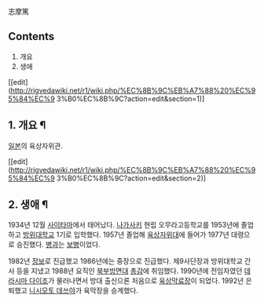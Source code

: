 志摩篤

## Contents

    

1. 개요 
2. 생애 

[[edit](http://rigvedawiki.net/r1/wiki.php/%EC%8B%9C%EB%A7%88%20%EC%95%84%EC%9
3%B0%EC%8B%9C?action=edit&section=1)]

## 1. 개요 ¶

[일본](%EC%9D%BC%EB%B3%B8.md)의 육상자위관.

[[edit](http://rigvedawiki.net/r1/wiki.php/%EC%8B%9C%EB%A7%88%20%EC%95%84%EC%9
3%B0%EC%8B%9C?action=edit&section=2)]

## 2. 생애 ¶

1934년 12월 [사이타마](%EC%82%AC%EC%9D%B4%ED%83%80%EB%A7%88.md)에서 태어났다.
[나가사키](%EB%82%98%EA%B0%80%EC%82%AC%ED%82%A4.md) 현립 오무라고등학교를 1953년에 졸업하고
[방위대학교](%EB%B0%A9%EC%9C%84%EB%8C%80%ED%95%99%EA%B5%90.md) 1기로 입학했다. 1957년
졸업해 [육상자위대](%EC%9C%A1%EC%83%81%EC%9E%90%EC%9C%84%EB%8C%80.md)에 들어가 1977년
대령으로 승진했다. [병과](%EB%B3%91%EA%B3%BC.md)는 [보병](%EB%B3%B4%EB%B3%91.md)이었다.

  

1982년 [장보](%EC%9E%A5%EB%B3%B4.md)로 진급했고 1986년에는 중장으로 진급했다. 제9사단장과 방위대학교 간사
등을 지냈고 1988년 요직인 [북부방면대](%EB%B6%81%EB%B6%80%EB%B0%A9%EB%A9%B4%EB%8C%80.md)
[총감](%EC%B4%9D%EA%B0%90.md)에 취임했다. 1990년에 전임자였던 [데라시마 다이조](%EB%8D%B0%EB%9D%BC%EC%8B%9C%EB%A7%88%20%EB%8B%A4%EC%9D%B4%EC%A1%B0.md)가 물러나면서 방대 출신으론 처음으로
[육상막료장](%EC%9C%A1%EC%83%81%EB%A7%89%EB%A3%8C%EC%9E%A5.md)이 되었다. 1992년 은퇴했고
[니시모토 데쓰야](%EB%8B%88%EC%8B%9C%EB%AA%A8%ED%86%A0%20%EB%8D%B0%EC%93%B0%EC%95%BC.md)가 육막장을 승계했다.

